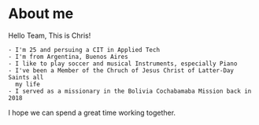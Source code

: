 # About me 

Hello Team, This is Chris!


    - I'm 25 and persuing a CIT in Applied Tech
    - I'm from Argentina, Buenos Aires
    - I like to play soccer and musical Instruments, especially Piano
    - I've been a Member of the Chruch of Jesus Christ of Latter-Day Saints all
      my life
    - I served as a missionary in the Bolivia Cochabamaba Mission back in 2018

I hope we can spend a great time working together.
